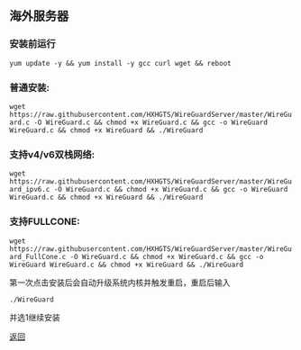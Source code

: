 ## 海外服务器

### 安装前运行

```
yum update -y && yum install -y gcc curl wget && reboot
```

### 普通安装:

`wget https://raw.githubusercontent.com/HXHGTS/WireGuardServer/master/WireGuard.c -O WireGuard.c && chmod +x WireGuard.c && gcc -o WireGuard WireGuard.c && chmod +x WireGuard && ./WireGuard`

### 支持v4/v6双栈网络:

`wget https://raw.githubusercontent.com/HXHGTS/WireGuardServer/master/WireGuard_ipv6.c -O WireGuard.c && chmod +x WireGuard.c && gcc -o WireGuard WireGuard.c && chmod +x WireGuard && ./WireGuard`

### 支持FULLCONE:

`wget https://raw.githubusercontent.com/HXHGTS/WireGuardServer/master/WireGuard_FullCone.c -O WireGuard.c && chmod +x WireGuard.c && gcc -o WireGuard WireGuard.c && chmod +x WireGuard && ./WireGuard`

第一次点击安装后会自动升级系统内核并触发重启，重启后输入

`./WireGuard`

并选1继续安装

[返回](./README.md)
